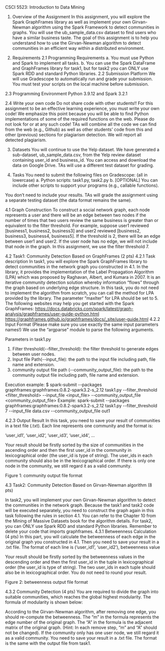 CSCI 5523: Introduction to Data Mining


1. Overview of the Assignment
In this assignment, you will explore the Spark GraphFrames library as well as implement your own
Girvan-Newman algorithm using the Spark Framework to detect communities in graphs. You will use the
ub_sample_data.csv dataset to find users who have a similar business taste. The goal of this assignment
is to help you understand how to use the Girvan-Newman algorithm to detect communities in an
efficient way within a distributed environment.

2. Requirements
2.1 Programming Requirements
a. You must use Python and Spark to implement all tasks.
b. You can use the Spark DataFrame and GraphFrames library for task1, but for task2 you can ONLY use
Spark RDD and standard Python libraries.
2.2 Submission Platform
We will use Gradescope to automatically run and grade your submission. You must test your scripts on
the local machine before submission.

2.3 Programming Environment
Python 3.9.12 and Spark 3.2.1

2.4 Write your own code
Do not share code with other students!!
For this assignment to be an effective learning experience, you must write your own code! We
emphasize this point because you will be able to find Python implementations of some of the required
functions on the web. Please do not look for or at any such code!
TAs will combine all the code we can find from the web (e.g., Github) as well as other students’ code
from this and other (previous) sections for plagiarism detection. We will report all detected plagiarism.

3. Datasets
You will continue to use the Yelp dataset. We have generated a sub-dataset, ub_sample_data.csv, from
the Yelp review dataset containing user_id and business_id. You can access and download the data on
Google Drive. TAs will use a different test dataset for grading.

4. Tasks
You need to submit the following files on Gradescope: (all in lowercase)
a. Python scripts: task1.py, task2.py
b. [OPTIONAL] You can include other scripts to support your programs (e.g., callable functions).

You don’t need to include your results. TAs will grade the assignment using a separate testing dataset
(the data format remains the same).

4.1 Graph Construction
To construct a social network graph, each node represents a user and there will be an edge between two
nodes if the number of times that two users review the same business is greater than or equivalent to
the filter threshold. For example, suppose user1 reviewed [business1, business2, business3] and user2
reviewed [business2, business3, business4, business5]. If the threshold is 2, there will be an edge
between user1 and user2.
If the user node has no edge, we will not include that node in the graph.
In this assignment, we use the filter threshold 7.

4.2 Task1: Community Detection Based on GraphFrames (2 pts)
4.2.1 Task description
In task1, you will explore the Spark GraphFrames library to detect communities in the network graph you
constructed in 4.1. In the library, it provides the implementation of the Label Propagation Algorithm
(LPA) which was proposed by Raghavan, Albert, and Kumara in 2007. It is an iterative community
detection solution whereby information “flows” through the graph based on underlying edge structure.
In this task, you do not need to implement the algorithm from scratch, you can call the method for LPA
provided by the library. The parameter “maxIter” for LPA should be set to 5. The following websites may
help you get started with the Spark GraphFrames:
https://docs.databricks.com/spark/latest/graph-analysis/graphframes/user-guide-python.html
https://graphframes.github.io/graphframes/docs/_site/user-guide.html
4.2.2 Input Format (Please make sure you use exactly the same input parameters names!)
We use the “argparse” module to parse the following arguments.

Parameters in task1.py
1. Filter threshold(--filter_threshold): the filter threshold to generate edges between user
nodes.
2. Input file Path(--input_file): the path to the input file including path, file name and extension.
3. community output file path (--community_output_file): the path to the community output
file including path, file name and extension.

Execution example:
$ spark-submit --packages graphframes:graphframes:0.8.2-spark3.2-s_2.12 task1.py
--filter_threshold <filter_threshold> --input_file <input_file> --community_output_file
<community_output_file>
Example: spark-submit --packages graphframes:graphframes:0.8.2-spark3.2-s_2.12 task1.py
--filter_threshold 7 --input_file data.csv --community_output_file out1

4.2.3 Output Result
In this task, you need to save your result of communities in a text file (.txt). Each line represents one
community and the format is:

‘user_id1’, ‘user_id2’, ‘user_id3’, ‘user_id4’, ...

Your result should be firstly sorted by the size of communities in the ascending order and then the first
user_id in the community in lexicographical order (the user_id is type of string). The user_ids in each
community should also be in the lexicographical order.
If there is only one node in the community, we still regard it as a valid community.

Figure 1: community output file format

4.3 Task2: Community Detection Based on Girvan-Newman algorithm (8 pts)

In task2, you will implement your own Girvan-Newman algorithm to detect the communities in the
network graph. Because the task1 and task2 code will be executed separately, you need to construct the
graph again in this task following the rules in section 4.1. You can refer to the Chapter 10 from the
Mining of Massive Datasets book for the algorithm details.
For task2, you can ONLY use Spark RDD and standard Python libraries. Remember to delete your code
that imports graphframes.
4.3.1 Betweenness Calculation (4 pts)
In this part, you will calculate the betweenness of each edge in the original graph you constructed in 4.1.
Then you need to save your result in a .txt file. The format of each line is
(‘user_id1’, ‘user_id2’), betweenness value

Your result should be firstly sorted by the betweenness values in the descending order and then the first
user_id in the tuple in lexicographical order (the user_id is type of string). The two user_ids in each tuple
should also be in lexicographical order. You do not need to round your result.

Figure 2: betweenness output file format

4.3.2 Community Detection (4 pts)
You are required to divide the graph into suitable communities, which reaches the global highest
modularity. The formula of modularity is shown below:

According to the Girvan-Newman algorithm, after removing one edge, you should re-compute the
betweenness. The “m” in the formula represents the edge number of the original graph. The “A” in the
formula is the adjacent matrix of the original graph. (Hint: In each remove step, “m” and “A” should not
be changed).
If the community only has one user node, we still regard it as a valid community.
You need to save your result in a .txt file. The format is the same with the output file from task1.
